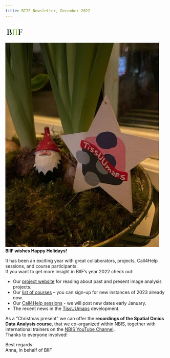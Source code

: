 ```yaml
---
title: BIIF Newsletter, December 2022
---
```

![BIIF logo](/images/biif_logo_white.png )  
![TissUUmaps_Christmas](/images/tissuumaps_christmas.jpeg)  
**BIIF wishes Happy Holidays!** 

It has been an exciting year with great collaborators, projects, Call4Help sessions, and course participants.   
If you want to get more insight in BIIF’s year 2022 check out: 
-	Our [project website]( https://biifsweden.github.io/) for reading about past and present image analysis projects.
-	Our [list of courses]( https://www.scilifelab.se/units/bioimage-informatics/#h-courses-and-workshops) – you can sign-up for new instances of 2023 already now.
-	Our [Call4Help sessions]( https://www.scilifelab.se/units/bioimage-informatics/#biif-call4help) - we will post new dates early January.
-	The recent news in the [TissUUmaps](https://tissuumaps.github.io/) development.

As a “Christmas present” we can offer the **recordings of the Spatial Omics Data Analysis course**, that we co-organized within NBIS, together with international trainers on the [NBIS YouTube Channel](https://www.youtube.com/playlist?list=PLBsJUKzoJTHSfWrLhCPCN-_vVU-klEi6p).  
Thanks to everyone involved!


Best regards  
Anna, in behalf of BIIF


